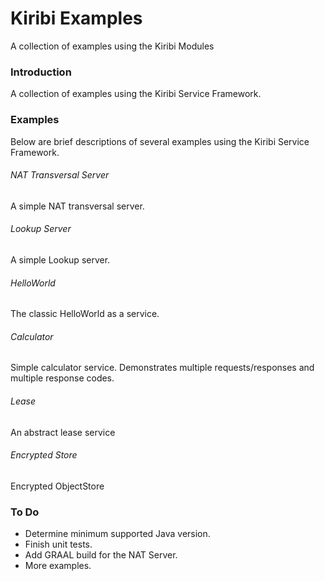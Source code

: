 # Kiribi Examples
A collection of examples using the Kiribi Modules

### Introduction
A collection of examples using the Kiribi Service Framework.

### Examples
Below are brief descriptions of several examples using the Kiribi Service Framework.

###### NAT Transversal Server
A simple NAT transversal server. 

###### Lookup Server
A simple Lookup server. 

###### HelloWorld
The classic HelloWorld as a service.

###### Calculator
Simple calculator service. Demonstrates multiple requests/responses and multiple response codes.

###### Lease
An abstract lease service

###### Encrypted Store
Encrypted ObjectStore

### To Do
* Determine minimum supported Java version.
* Finish unit tests.
* Add GRAAL build for the NAT Server.
* More examples.

